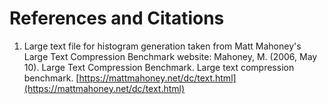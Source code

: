 # References and Citations

1. Large text file for histogram generation taken from Matt Mahoney's Large Text Compression Benchmark website:
Mahoney, M. (2006, May 10). Large Text Compression Benchmark. Large text compression benchmark. [https://mattmahoney.net/dc/text.html](https://mattmahoney.net/dc/text.html)